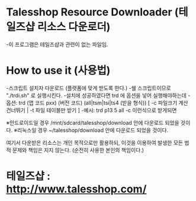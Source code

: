 # Talesshop Resource Downloader (테일즈샵 리소스 다운로더)
-이 프로그램은 테일즈샵과  관련이 없는 파일임.

# How to use it (사용법)
-스크립트 설치자 다운로드 (플랫폼에 맞게 받도록 한다.)
-쉘 스크립트이므로 "./trdi.sh" 로 실행시킨다.
-설치에 성공하였다면 trd 에 옵션을 넣어 실행해야하는데
-옵션: trd (앱 코드 pxx) (버전 코드) (all|tsm|tsi|ts4 (받을 형식)) [ -c 파일크기 계산 건너뛰기 | -t 파일 테이블만 받기 ]
-예시: trd p13 5 all -c 이런식으로 받게되면 

※안드로이드일 경우 /mnt/sdcard/talesshop/download 안에 다운로드 되었을 것이다.
※리눅스일 경우 ~/talesshop/download 안에 다운로드 되었을 것이다.

여기서 다운받은 리소스는 개인 목적으로만 활용하되, 이것을 이용하여 발생한 모든 법적 문제와 책임은 지지 않는다. (순전히 사용한 본인의 책임이다.)

# 테일즈샵 : http://www.talesshop.com/
